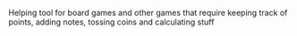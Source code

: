 Helping tool for board games and other games that require keeping track of points, adding notes, tossing coins and calculating stuff
